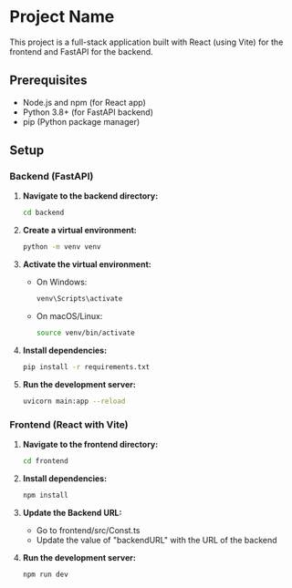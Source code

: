 # Project Name

This project is a full-stack application built with React (using Vite) for the frontend and FastAPI for the backend.

## Prerequisites

- Node.js and npm (for React app)
- Python 3.8+ (for FastAPI backend)
- pip (Python package manager)

## Setup

### Backend (FastAPI)

1. **Navigate to the backend directory:**

   ```bash
   cd backend
   ```

2. **Create a virtual environment:**

   ```bash
   python -m venv venv
   ```

3. **Activate the virtual environment:**

   - On Windows:
     ```bash
     venv\Scripts\activate
     ```
   - On macOS/Linux:
     ```bash
     source venv/bin/activate
     ```

4. **Install dependencies:**

   ```bash
   pip install -r requirements.txt
   ```

5. **Run the development server:**
   ```bash
   uvicorn main:app --reload
   ```

### Frontend (React with Vite)

1. **Navigate to the frontend directory:**

   ```bash
   cd frontend
   ```

2. **Install dependencies:**

   ```bash
   npm install
   ```

3. **Update the Backend URL:**

   - Go to frontend/src/Const.ts
   - Update the value of "backendURL" with the URL of the backend

4. **Run the development server:**

   ```bash
   npm run dev
   ```
